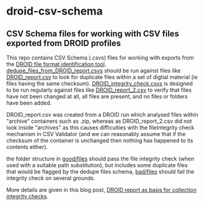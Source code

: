 # droid-csv-schema
## CSV Schema files for working with CSV files exported from DROID profiles
This repo contains CSV Schema (.csvs) files for working with exports from the [DROID file format identification tool](http://www.nationalarchives.gov.uk/information-management/manage-information/preserving-digital-records/droid/). [dedupe_files_from_DROID_report.csvs](https://github.com/digital-preservation/droid-csv-schema/blob/master/dedupe_files_from_DROID_report.csvs) should be run against files like [DROID_report.csv](https://github.com/digital-preservation/droid-csv-schema/blob/master/DROID_report.csv) to look for duplicate files within a set of digtial material (ie files having the same checksum). [DROID_integrity_check.csvs](https://github.com/digital-preservation/droid-csv-schema/blob/master/DROID_integrity_check.csvs) is designed to be run regularly against files like [DROID_report_2.csv](https://github.com/digital-preservation/droid-csv-schema/blob/master/DROID_report_2.csv) to verify that files have not been changed at all, all files are present, and no files or folders have been added.

DROID_report.csv was created from a DROID run which analysed files within "archive" containers such as .zip, whereas as DROID_report_2.csv did not look inside "archives" as this causes difficulties with the fileIntegrity check mechanism in CSV Validator (and we can reasonably assume that if the checksum of the container is unchanged then nothing has happened to its contents either).

the folder structure in [good/files](https://github.com/digital-preservation/droid-csv-schema/tree/master/good/files) should pass the file integrity check (when used with a suitable path substitution), but includes some duplicate files that would be flagged by the dedupe files schema, [bad/files](https://github.com/digital-preservation/droid-csv-schema/tree/master/bad/files) should fail the integrity check on several grounds.

More details are given in this blog post, [DROID report as basis for collection integrity checks](https://openpreservation.org/blog/2019/05/28/droid-report-as-basis-for-collection-integrity-checks/).
